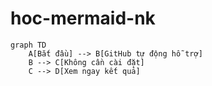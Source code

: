 # hoc-mermaid-nk

```mermaid 
graph TD 
    A[Bắt đầu] --> B[GitHub tự động hỗ trợ] 
    B --> C[Không cần cài đặt] 
    C --> D[Xem ngay kết quả] 
```
